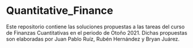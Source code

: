 # Quantitative_Finance
Este repositorio contiene las soluciones propuestas a las tareas del curso de Finanzas Cuantitativas en el periodo de Otoño 2021. Dichas propuestas son elaboradas por Juan Pablo Ruíz, Rubén Hernández y Bryan Juárez.
